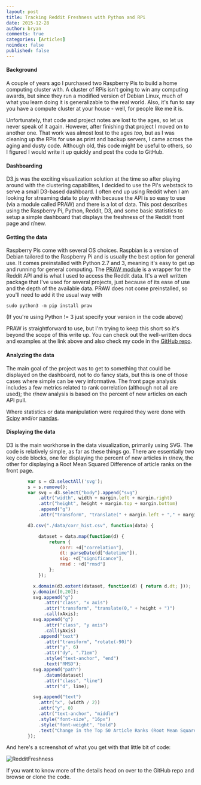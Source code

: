 ```yaml
---
layout: post
title: Tracking Reddit Freshness with Python and RPi
date: 2015-12-28
author: bryan
comments: true
categories: [Articles]
noindex: false
published: false
---
```


#### Background
A couple of years ago I purchased two Raspberry Pis to build a home computing cluster with. A cluster of RPis isn't going to win any computing awards, but since they run a modified version of Debian Linux, much of what you learn doing it is generalizable to the real world. Also, it's fun to say you have a compute cluster at your house - well, for people like me it is.

Unfortunately, that code and project notes are lost to the ages, so let us never speak of it again. However, after finishing that project I moved on to another one. That work was almost lost to the ages *too*, but as I was cleaning up the RPis for use as print and backup servers, I came across the aging and dusty code. Although old, this code might be useful to others, so I figured I would write it up quickly and post the code to GitHub.

#### Dashboarding
D3.js was the exciting visualization solution at the time so after playing around with the clustering capabilites, I decided to use the Pi's webstack to serve a small D3-based dashboard. I often end up using Reddit when I am looking for streaming data to play with because the API is so easy to use (via a module called PRAW) and there is a lot of data.  This post describes using the Raspberry Pi, Python, Reddit, D3, and some basic statistics to setup a simple dashboard that displays the freshness of the Reddit front page and r/new.

#### Getting the data
Raspberry Pis come with several OS choices. Raspbian is a version of Debian tailored to the Raspberry Pi and is usually the best option for general use. It comes preinstalled with Python 2.7 and 3, meaning it's easy to get up and running for general computing. The [PRAW module](https://praw.readthedocs.org/en/stable/) is a wrapper for the Reddit API and is what I used to access the Reddit data. It's a well written package that I've used for several projects, just because of its ease of use and the depth of the available data. PRAW does not come preinstalled, so you'll need to add it the usual way with

`sudo python3 -m pip install praw`

(If you're using Python != 3 just specify your version in the code above)

PRAW is straightforward to use, but I'm trying to keep this short so it's beyond the scope of this write up. You can check out the well-written docs and examples at the link above and also check my code in the [GitHub repo](https://github.com/bryancshepherd/RedditFresh).

#### Analyzing the data
The main goal of the project was to get to something that could be displayed on the dashboard, not to do fancy stats, but this is one of those cases where simple can be very informative. The front page analysis includes a few metrics related to rank correlation (although not all are used); the r/new analysis is based on the percent of new articles on each API pull.

Where statistics or data manipulation were required they were done with [Scipy](http://www.scipy.org/) and/or [pandas](http://pandas.pydata.org/).

#### Displaying the data
D3 is the main workhorse in the data visualization, primarily using SVG. The code is relatively simple, as far as these things go. There are essentially two key code blocks, one for displaying the percent of new articles in r/new, the other for displaying a Root Mean Squared Difference of article ranks on the front page.

```js
		var s = d3.selectAll('svg');
		s = s.remove();
		var svg = d3.select("body").append("svg")
			.attr("width", width + margin.left + margin.right)
			.attr("height", height + margin.top + margin.bottom)
		    .append("g")
			.attr("transform", "translate(" + margin.left + "," + margin.top + ")");

		d3.csv("./data/corr_hist.csv", function(data) {

			dataset = data.map(function(d) {
				return {
					corr: +d["correlation"],
					dt: parseDate(d["datetime"]),
					sig: +d["significance"],
					rmsd : +d["rmsd"]
				};
			});

		  x.domain(d3.extent(dataset, function(d) { return d.dt; }));
		  y.domain([0,20]);
		  svg.append("g")
			  .attr("class", "x axis")
			  .attr("transform", "translate(0," + height + ")")
			  .call(xAxis);
		  svg.append("g")
			  .attr("class", "y axis")
			  .call(yAxis)
			.append("text")
			  .attr("transform", "rotate(-90)")
			  .attr("y", 6)
			  .attr("dy", ".71em")
			  .style("text-anchor", "end")
			  .text("RMSD");
		  svg.append("path")
			  .datum(dataset)
			  .attr("class", "line")
			  .attr("d", line);

		  svg.append("text")
			.attr("x", (width / 2))             
			.attr("y", 0)
			.attr("text-anchor", "middle")  
			.style("font-size", "16px")
			.style("font-weight", "bold")  
			.text("Change in the Top 50 Article Ranks (Root Mean Squared Difference)");
		});
```

And here's a screenshot of what you get with that little bit of code:

![RedditFreshness](http://www.bryancshepherd.com/images/RedditFresh.jpg)

If you want to know more of the details head on over to the GitHub repo and browse or clone the code.
